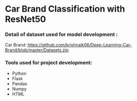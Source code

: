 # Car Brand Classification with ResNet50
 
### Detail of dataset used for model development :

Car Brand: https://github.com/krishnaik06/Deep-Learning-Car-Brand/blob/master/Datasets.zip

### Tools used for project development:

- Python
- Flask
- Pandas
- Numpy
- HTML